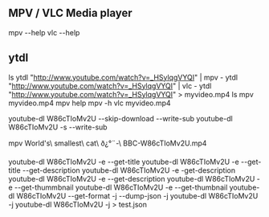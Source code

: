 
## MPV / VLC Media player
mpv --help
vlc --help


## ytdl


ls
ytdl "http://www.youtube.com/watch?v=_HSylqgVYQI" | mpv -
ytdl "http://www.youtube.com/watch?v=_HSylqgVYQI" | vlc -
ytdl "http://www.youtube.com/watch?v=_HSylqgVYQI" > myvideo.mp4
ls
mpv myvideo.mp4
mpv help
mpv -h
vlc myvideo.mp4

youtube-dl W86cTIoMv2U --skip-download --write-sub
youtube-dl W86cTIoMv2U -s --write-sub

mpv World\'s\ smallest\ cat\ ð¿°¨-\ BBC-W86cTIoMv2U.mp4

youtube-dl W86cTIoMv2U -e --get-title
youtube-dl W86cTIoMv2U -e --get-title --get-description
youtube-dl W86cTIoMv2U -e -get-description
youtube-dl W86cTIoMv2U -e --get-description
youtube-dl W86cTIoMv2U -e --get-thummbnail
youtube-dl W86cTIoMv2U -e --get-thumbnail
youtube-dl W86cTIoMv2U --get-format
-j --dump-json
-j
youtube-dl W86cTIoMv2U -j
youtube-dl W86cTIoMv2U -j > test.json


